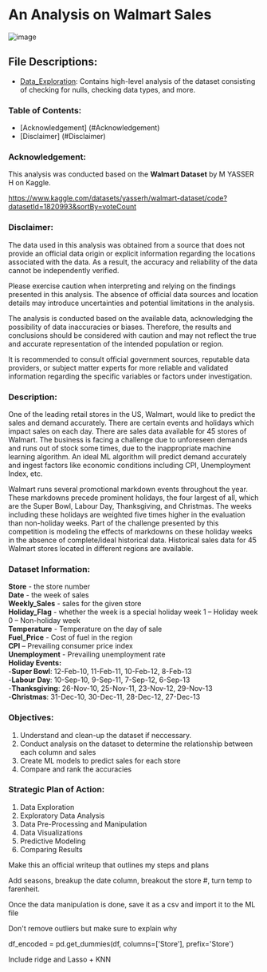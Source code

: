 # An Analysis on Walmart Sales
![image](https://github.com/masonlonoff/WalmartSales/assets/117112918/de4fdb22-580a-4304-84ad-357867da6407)

## File Descriptions:
* [Data_Exploration](https://github.com/masonlonoff/WalmartSales/blob/main/Data_Exploration.ipynb): Contains high-level analysis of the dataset consisting of checking for nulls, checking data types, and more.

### Table of Contents:
- [Acknowledgement] (#Acknowledgement)
- [Disclaimer] (#Disclaimer)

### Acknowledgement:
This analysis was conducted based on the **Walmart Dataset** by M YASSER H on Kaggle. 

https://www.kaggle.com/datasets/yasserh/walmart-dataset/code?datasetId=1820993&sortBy=voteCount

### Disclaimer:
The data used in this analysis was obtained from a source that does not provide an official data origin or explicit information regarding the locations associated with the data. As a result, the accuracy and reliability of the data cannot be independently verified.

Please exercise caution when interpreting and relying on the findings presented in this analysis. The absence of official data sources and location details may introduce uncertainties and potential limitations in the analysis.

The analysis is conducted based on the available data, acknowledging the possibility of data inaccuracies or biases. Therefore, the results and conclusions should be considered with caution and may not reflect the true and accurate representation of the intended population or region.

It is recommended to consult official government sources, reputable data providers, or subject matter experts for more reliable and validated information regarding the specific variables or factors under investigation.


### Description:
One of the leading retail stores in the US, Walmart, would like to predict the sales and demand accurately. There are certain events and holidays which impact sales on each day. There are sales data available for 45 stores of Walmart. The business is facing a challenge due to unforeseen demands and runs out of stock some times, due to the inappropriate machine learning algorithm. An ideal ML algorithm will predict demand accurately and ingest factors like economic conditions including CPI, Unemployment Index, etc.

Walmart runs several promotional markdown events throughout the year. These markdowns precede prominent holidays, the four largest of all, which are the Super Bowl, Labour Day, Thanksgiving, and Christmas. The weeks including these holidays are weighted five times higher in the evaluation than non-holiday weeks. Part of the challenge presented by this competition is modeling the effects of markdowns on these holiday weeks in the absence of complete/ideal historical data. Historical sales data for 45 Walmart stores located in different regions are available.

### Dataset Information:
**Store** - the store number\
**Date** - the week of sales\
**Weekly_Sales** - sales for the given store\
**Holiday_Flag** - whether the week is a special holiday week 1 – Holiday week 0 – Non-holiday week\
**Temperature** - Temperature on the day of sale\
**Fuel_Price** - Cost of fuel in the region\
**CPI** – Prevailing consumer price index\
**Unemployment** - Prevailing unemployment rate\
**Holiday Events:**\
  -**Super Bowl**: 12-Feb-10, 11-Feb-11, 10-Feb-12, 8-Feb-13\
  -**Labour Day**: 10-Sep-10, 9-Sep-11, 7-Sep-12, 6-Sep-13\
  -**Thanksgiving**: 26-Nov-10, 25-Nov-11, 23-Nov-12, 29-Nov-13\
  -**Christmas**: 31-Dec-10, 30-Dec-11, 28-Dec-12, 27-Dec-13


### Objectives:
1) Understand and clean-up the dataset if neccessary.
2) Conduct analysis on the dataset to determine the relationship between each column and sales
3) Create ML models to predict sales for each store
4) Compare and rank the accuracies

### Strategic Plan of Action:
1) Data Exploration
2) Exploratory Data Analysis
3) Data Pre-Processing and Manipulation
4) Data Visualizations 
5) Predictive Modeling
6) Comparing Results

Make this an official writeup that outlines my steps and plans


Add seasons, breakup the date column, breakout the store #, turn temp to farenheit. 

Once the data manipulation is done, save it as a csv and import it to the ML file

Don't remove outliers but make sure to explain why 

df_encoded = pd.get_dummies(df, columns=['Store'], prefix='Store')

Include ridge and Lasso + KNN
